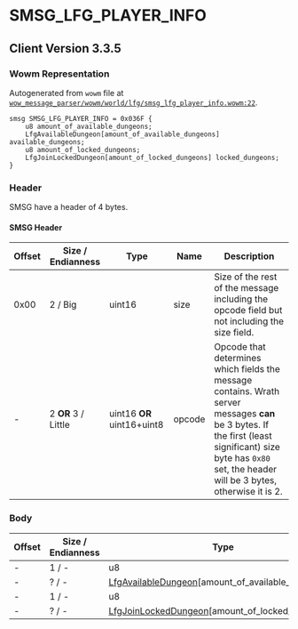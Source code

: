 # SMSG_LFG_PLAYER_INFO

## Client Version 3.3.5

### Wowm Representation

Autogenerated from `wowm` file at [`wow_message_parser/wowm/world/lfg/smsg_lfg_player_info.wowm:22`](https://github.com/gtker/wow_messages/tree/main/wow_message_parser/wowm/world/lfg/smsg_lfg_player_info.wowm#L22).
```rust,ignore
smsg SMSG_LFG_PLAYER_INFO = 0x036F {
    u8 amount_of_available_dungeons;
    LfgAvailableDungeon[amount_of_available_dungeons] available_dungeons;
    u8 amount_of_locked_dungeons;
    LfgJoinLockedDungeon[amount_of_locked_dungeons] locked_dungeons;
}
```
### Header

SMSG have a header of 4 bytes.

#### SMSG Header

| Offset | Size / Endianness | Type   | Name   | Description |
| ------ | ----------------- | ------ | ------ | ----------- |
| 0x00   | 2 / Big           | uint16 | size   | Size of the rest of the message including the opcode field but not including the size field.|
| -      | 2 **OR** 3 / Little| uint16 **OR** uint16+uint8 | opcode | Opcode that determines which fields the message contains. Wrath server messages **can** be 3 bytes. If the first (least significant) size byte has `0x80` set, the header will be 3 bytes, otherwise it is 2. |

### Body

| Offset | Size / Endianness | Type | Name | Description | Comment |
| ------ | ----------------- | ---- | ---- | ----------- | ------- |
| - | 1 / - | u8 | amount_of_available_dungeons |  |  |
| - | ? / - | [LfgAvailableDungeon](lfgavailabledungeon.md)[amount_of_available_dungeons] | available_dungeons |  |  |
| - | 1 / - | u8 | amount_of_locked_dungeons |  |  |
| - | ? / - | [LfgJoinLockedDungeon](lfgjoinlockeddungeon.md)[amount_of_locked_dungeons] | locked_dungeons |  |  |


